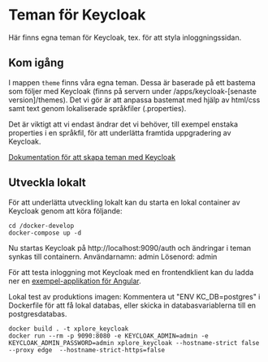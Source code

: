 # Teman för Keycloak
Här finns egna teman för Keycloak, tex. för att styla inloggningssidan.

## Kom igång
I mappen ```theme``` finns våra egna teman. Dessa är baserade på ett bastema som följer med Keycloak (finns på servern under /apps/keycloak-[senaste version]/themes). Det vi gör är att anpassa bastemat med hjälp av html/css samt text genom lokaliserade språkfiler (.properties). 

Det är viktigt att vi endast ändrar det vi behöver, till exempel enstaka properties i en språkfil, för att underlätta framtida uppgradering av Keycloak. 

[Dokumentation för att skapa teman med Keycloak](https://www.keycloak.org/docs/latest/server_development/#creating-a-theme)

## Utveckla lokalt
För att underlätta utveckling lokalt kan du starta en lokal container av Keycloak genom att köra följande:

    cd /docker-develop
    docker-compose up -d

Nu startas Keycloak på http://localhost:9090/auth och ändringar i teman synkas till containern.
Användarnamn: admin Lösenord: admin

För att testa inloggning mot Keycloak med en frontendklient kan du ladda ner en [exempel-applikation för Angular](https://github.com/manfredsteyer/angular-oauth2-oidc).

Lokal test av produktions imagen:
Kommentera ut "ENV KC_DB=postgres" i Dockerfile för att få lokal databas, eller skicka in databasvariablerna till en postgresdatabas.

    docker build . -t xplore_keycloak
    docker run --rm -p 9090:8080 -e KEYCLOAK_ADMIN=admin -e KEYCLOAK_ADMIN_PASSWORD=admin xplore_keycloak --hostname-strict false --proxy edge  --hostname-strict-https=false
    
